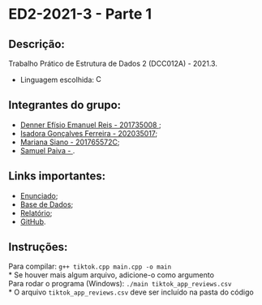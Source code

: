 # ED2-2021-3 - **Parte 1**

## Descrição:

Trabalho Prático de Estrutura de Dados 2 (DCC012A) - 2021.3.
* Linguagem escolhida:  <img alt="C++" src="https://www.alura.com.br/artigos/assets/formacao-linguagem-c-plus-plus/img-01.png" width="15"></img>

## Integrantes do grupo:

* [Denner Efísio Emanuel Reis - 201735008 ](https://github.com/dennerEfisio);
* [Isadora Gonçalves Ferreira - 202035017](https://github.com/isa56/);
* [Mariana Siano - 201765572C](https://github.com/MarianaSiano07);
* [Samuel Paiva - ](https://github.com/samuka105).

## Links importantes:

* [Enunciado](https://docs.google.com/document/d/1lA0CanKVI4AMvISG0nBO6fv0GbYeAgeUWIFd_FjjpmU/edit);
* [Base de Dados](https://www.kaggle.com/shivamb/35-million-tiktok-mobile-app-reviews);
* [Relatório](https://docs.google.com/document/d/1gvMfNZZx5tL2OjKo3H_hK4cd8vFteKP-9-ZkTID7shw/edit?usp=sharing);
* [GitHub](https://github.com/isa56/ED2-2021-3).

## Instruções:
Para compilar: `g++ tiktok.cpp main.cpp -o main` <br>
\* Se houver mais algum arquivo, adicione-o como argumento <br>
Para rodar o programa (Windows): `./main tiktok_app_reviews.csv` <br>
\* O arquivo `tiktok_app_reviews.csv` deve ser incluído na pasta do código <br>

